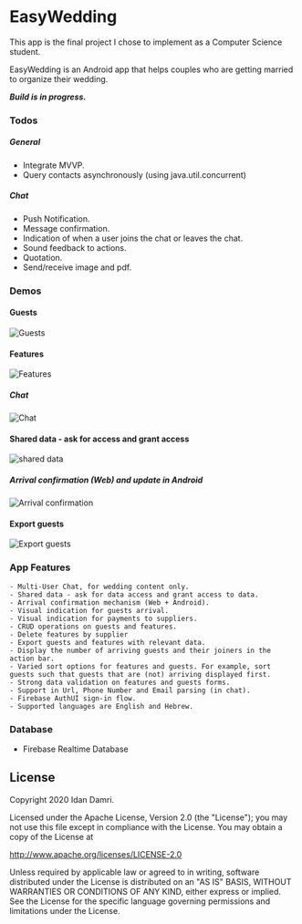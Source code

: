 # EasyWedding
This app is the final project I chose to implement as a Computer Science student.

EasyWedding is an Android app that helps couples who are getting married to organize their wedding.

***Build is in progress.***
  ### Todos
   ##### General
   - Integrate MVVP.
   - Query contacts asynchronously (using java.util.concurrent)
   ##### Chat
   - Push Notification.
   - Message confirmation.
   - Indication of when a user joins the chat or leaves the chat.
   - Sound feedback to actions.
   - Quotation.
   - Send/receive image and pdf. 

### Demos

#### Guests                      
![Guests](demo/6_guests.gif)  

#### Features
![Features](demo/5_features.gif)

##### Chat
![Chat](demo/1_Chat.gif)

#### Shared data - ask for access and grant access
![shared data](demo/7_access.gif)

##### Arrival confirmation (Web) and update in Android
![Arrival confirmation](demo/8_arrival_confirmation.gif)

#### Export guests
![Export guests](demo/8_export_guests.gif)

### App Features
  
    - Multi-User Chat, for wedding content only.
    - Shared data - ask for data access and grant access to data.
    - Arrival confirmation mechanism (Web + Android).
    - Visual indication for guests arrival.
    - Visual indication for payments to suppliers.
    - CRUD operations on guests and features.
    - Delete features by supplier
    - Export guests and features with relevant data.
    - Display the number of arriving guests and their joiners in the action bar. 
    - Varied sort options for features and guests. For example, sort guests such that guests that are (not) arriving displayed first.  
    - Strong data validation on features and guests forms.
    - Support in Url, Phone Number and Email parsing (in chat).
    - Firebase AuthUI sign-in flow.   
    - Supported languages are English and Hebrew.


### Database
 - Firebase Realtime Database 
     
License
----

  Copyright 2020 Idan Damri.

Licensed under the Apache License, Version 2.0 (the "License");
you may not use this file except in compliance with the License.
You may obtain a copy of the License at

   http://www.apache.org/licenses/LICENSE-2.0

Unless required by applicable law or agreed to in writing, software
distributed under the License is distributed on an "AS IS" BASIS,
WITHOUT WARRANTIES OR CONDITIONS OF ANY KIND, either express or implied.
See the License for the specific language governing permissions and
limitations under the License.
